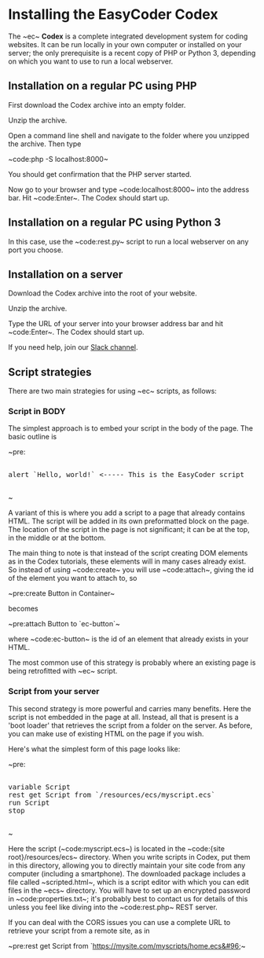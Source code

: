 # Installing the EasyCoder Codex #
The ~ec~ **Codex** is a complete integrated development system for coding websites. It can be run locally in your own computer or installed on your server; the only prerequisite is a recent copy of PHP or Python 3, depending on which you want to use to run a local webserver.

## Installation on a regular PC using PHP ##
First download the Codex archive into an empty folder.

Unzip the archive.

Open a command line shell and navigate to the folder where you unzipped the archive. Then type

~code:php -S localhost:8000~

You should get confirmation that the PHP server started.

Now go to your browser and type ~code:localhost:8000~ into the address bar. Hit ~code:Enter~. The Codex should start up.

## Installation on a regular PC using Python 3 ##
In this case, use the ~code:rest.py~ script to run a local webserver on any port you choose.

## Installation on a server ##
Download the Codex archive into the root of your website.

Unzip the archive.

Type the URL of your server into your browser address bar and hit ~code:Enter~. The Codex should start up.

If you need help, join our [Slack channel](https://join.slack.com/t/easycoder-software/shared_invite/enQtNTU5ODEwOTQ5NTU0LWQ1NWVkOTUxOGQ3NzJmNDI1ZGRlOTdmMjc1NDAxMGIwMTFjODg1ZDJhODEzMzUzODc2MDNlZWU4NmYyZWRlOWI).

## Script strategies ##
There are two main strategies for using ~ec~ scripts, as follows:

### Script in BODY ###
The simplest approach is to embed your script in the body of the page. The basic outline is

~pre:<html lang="en">

<head>

<meta charset="UTF-8">
<meta name="viewport" content="width=device-width, initial-scale=1.0">
<title>My scripted web page</title>
<script type='text/javascript' src='/easycoder/easycoder.js'></script>

</head>

<body>

<pre id="easycoder-script">

alert &#96Hello, world!&#96 <----- This is the EasyCoder script

</pre>

</body>

</html>~

A variant of this is where you add a script to a page that already contains HTML. The script will be added in its own preformatted block on the page. The location of the script in the page is not significant; it can be at the top, in the middle or at the bottom.

The main thing to note is that instead of the script creating DOM elements as in the Codex tutorials, these elements will in many cases already exist. So instead of using ~code:create~ you will use ~code:attach~, giving the id of the element you want to attach to, so

~pre:create Button in Container~

becomes

~pre:attach Button to &#96;ec-button&#96;~

where ~code:ec-button~ is the id of an element that already exists in your HTML.

The most common use of this strategy is probably where an existing page is being retrofitted with ~ec~ script.

### Script from your server ###
This second strategy is more powerful and carries many benefits. Here the script is not embedded in the page at all. Instead, all that is present is a 'boot loader' that retrieves the script from a folder on the server. As before, you can make use of existing HTML on the page if you wish.

Here's what the simplest form of this page looks like:

~pre:<html lang="en">

<head>

<meta charset="UTF-8">
<meta name="viewport" content="width=device-width, initial-scale=1.0">
<title>My scripted web page</title>
<script type='text/javascript' src='/easycoder/easycoder.js'></script>

</head>

<body>

<pre id="easycoder-script">

variable Script
rest get Script from &#96;/resources/ecs/myscript.ecs&#96;
run Script
stop

</pre>

</body>

</html>~

Here the script (~code:myscript.ecs~) is located in the ~code:{site root}/resources/ecs~ directory. When you write scripts in Codex, put them in this directory, allowing you to directly maintain your site code from any computer (including a smartphone). The downloaded package includes a file called ~scripted.html~, which is a script editor with which you can edit files in the ~ecs~ directory. You will have to set up an encrypted password in ~code:properties.txt~; it's probably best to contact us for details of this unless you feel like diving into the ~code:rest.php~ REST server.

If you can deal with the CORS issues you can use a complete URL to retrieve your script from a remote site, as in

~pre:rest get Script from &#96;https://mysite.com/myscripts/home.ecs&#96;~
